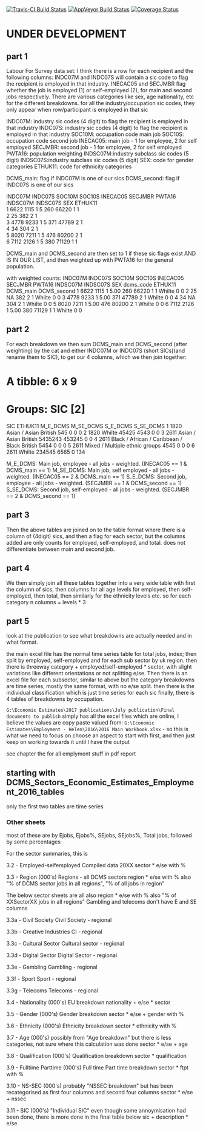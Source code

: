 [![Travis-CI Build Status](https://travis-ci.org/DCMSstats/eeemployment.svg?branch=master)](https://travis-ci.org/DCMSstats/eeemployment)
[![AppVeyor Build Status](https://ci.appveyor.com/api/projects/status/github/DCMSstats/eeemployment?branch=master&svg=true)](https://ci.appveyor.com/project/DCMSstats/eeemployment)
[![Coverage Status](https://img.shields.io/codecov/c/github/DCMSstats/eeemployment/master.svg)](https://codecov.io/github/DCMSstats/eeemployment?branch=master)

# UNDER DEVELOPMENT

## part 1
Labour For Survey data set:
I think there is a row for each recipient and the following columns:
INDC07M and INDC07S will contain a sic code to flag the recipient is employed in that industry.
INECAC05 and SECJMBR flag whether the job is employed (1) or self-employed (2), for main and second jobs respectively.
There are various categories like sex, age nationality, etc for the different breakdowns.
for all the industry/occupation sic codes, they only appear when row/participant is employed in that sic

INDC07M: industry sic codes (4 digit) to flag the recipient is employed in that industry
INDC07S: industry sic codes (4 digit) to flag the recipient is employed in that industry
SOC10M: occupation code main job
SOC10S: occupation code second job
INECAC05: main job - 1 for employee, 2 for self employed
SECJMBR: second job - 1 for employee, 2 for self employed
PWTA16: population weighting
INDSC07M:industry subclass sic codes (5 digit)
INDSC07S:industry subclass sic codes (5 digit)
SEX: code for gender categories
ETHUK11: code for ethnicity categories

DCMS_main: flag if INDC07M is one of our sics
DCMS_second: flag if INDC07S is one of our sics


  INDC07M   INDC07S   SOC10M    SOC10S    INECAC05  SECJMBR   PWTA16 INDSC07M  INDSC07S  SEX       ETHUK11  
1 6622      <NA>      1115      <NA>      1         5            260 66220     <NA>      1         1        
2 <NA>      <NA>      <NA>      <NA>      25        <NA>         382 <NA>      <NA>      2         1        
3 4778      <NA>      9233      <NA>      1         5            371 47789     <NA>      2         1        
4 <NA>      <NA>      <NA>      <NA>      34        <NA>         304 <NA>      <NA>      2         1        
5 8020      <NA>      7211      <NA>      1         5            476 80200     <NA>      2         1        
6 7112      <NA>      2126      <NA>      1         5            380 71129     <NA>      1         1     

DCMS_main and DCMS_second are then set to 1 if these sic flags exist AND IS IN OUR LIST, and then weighted up with PWTA16 for the general population.

with weighted counts:
  INDC07M   INDC07S   SOC10M SOC10S INECAC05 SECJMBR PWTA16 INDSC07M INDSC07S SEX   dcms_code ETHUK11 DCMS_main DCMS_second
1 6622      <NA>      1115   <NA>   1           5.00    260 66220    <NA>     1             1 Whilte          0           0
2 <NA>      <NA>      <NA>   <NA>   25         NA       382 <NA>     <NA>     2             1 Whilte          0           0
3 4778      <NA>      9233   <NA>   1           5.00    371 47789    <NA>     2             1 Whilte          0           0
4 <NA>      <NA>      <NA>   <NA>   34         NA       304 <NA>     <NA>     2             1 Whilte          0           0
5 8020      <NA>      7211   <NA>   1           5.00    476 80200    <NA>     2             1 Whilte          0           0
6 7112      <NA>      2126   <NA>   1           5.00    380 71129    <NA>     1             1 Whilte          0           0

## part 2
For each breakdown we then sum DCMS_main and DCMS_second (after weighting) by the cat and either INDC07M or INDC07S (short SICs)(and rename them to SIC), to get our 4 columns, which we then join together:
# A tibble: 6 x 9
# Groups:   SIC [2]
  SIC       ETHUK11                                     M_E_DCMS M_SE_DCMS S_E_DCMS S_SE_DCMS 
1 1820      Asian / Asian British                           545         0        0         0 
2 1820      Whilte                                          45425      4543      0         0 
3 2611      Asian / Asian British                           5435243   453245     0         0 
4 2611      Black / African / Caribbean / Black British      5454         0      0         0 
5 2611      Mixed / Multiple ethnic groups                   4545         0      0         0 
6 2611      Whilte                                         234545       6565     0       134 

M_E_DCMS: Main job, employee - all jobs - weighted. (INECAC05 == 1 & DCMS_main == 1)
M_SE_DCMS: Main job, self employed - all jobs - weighted. (INECAC05 == 2 & DCMS_main == 1) 
S_E_DCMS: Second job, employee - all jobs - weighted. (SECJMBR == 1 & DCMS_second == 1) 
S_SE_DCMS: Second job, self-employed - all jobs - weighted. (SECJMBR == 2 & DCMS_second == 1) 


## part 3 
Then the above tables are joined on to the table format where there is a column of (4digit) sics, and then a flag for each sector, but the columns added are only counts for employed, self-employed, and total. does not differentiate between main and second job.

## part 4
We then simply join all these tables together into a very wide table with first the column of sics, then columns for all age levels for employed, then self-employed, then total, then similarly for the ethnicity levels etc. so for each category n columns = levels * 3

## part 5
look at the publication to see what breakdowns are actually needed and in what format.

the main excel file has the normal time series table for total jobs, index; then split by employed, self-employed and for each sub sector by uk region. then there is threeway category + employed/self-employed * sector, with slight variations like different orientations or not splitting e/se.
Then there is an excel file for each subsector, similar to above but the category breakdowns are time series, mostly the same format, with no e/se split.
then there is the individual classification which is just time series for each sic
finally,  there is 4 tables of breakdowns by occupation.

`G:\Economic Estimates\2017 publications\July publication\Final documents to publish`
simply has all the excel files which are online, I believe the values are copy paste valued from:
`G:\Economic Estimates\Employment - Helen\2016\2016 Main Workbook.xlsx` - so this is what we need to focus on
choose an aspect to start with first, and then just keep on working towards it until I have the output


see chapter the for all emplyment stuff in pdf report

## starting with DCMS_Sectors_Economic_Estimates_Employment_2016_tables
only the first two tables are time series

### Other sheets
most of these are by Ejobs, Ejobs%, SEjobs, SEjobs%, Total jobs, followed by some percentages

For the sector summaries, this is 

3.2 - Employed-selfemployed
Compiled data 20XX
sector * e/se with %

3.3 - Region (000's)
Regions - all DCMS sectors
region * e/se with %
also "% of DCMS sector jobs in all regions",	"% of all jobs in region"
	

The below sector sheets are all also
region * e/se with %
also "% of XXSectorXX jobs in all regions"
Gambling and telecoms don't have E and SE columns

3.3a - Civil Society
Civil Society - regional

3.3b - Creative Industries
CI - regional

3.3c - Cultural Sector
Cultural sector - regional

3.3d - Digital Sector
Digital Sector - regional

3.3e - Gambling
Gambling - regional

3.3f - Sport
Sport - regional

3.3g - Telecoms
Telecoms - regional


3.4 - Nationality (000's)
EU breakdown
nationality + e/se * sector

3.5 - Gender (000's)
Gender breakdown
sector * e/se + gender with %

3.6 - Ethnicity (000's)
Ethnicity breakdown
sector * ethnicity with %

3.7 - Age (000's)
possibly from "Age breakdown" but there is less categories, not sure where this calculation was done
sector * e/se + age

3.8 - Qualification (000's)
Qualification breakdown
sector * qualification

3.9 - Fulltime Parttime (000's)
Full time Part time breakdown
sector * ftpt with %

3.10 - NS-SEC (000's)
probably "NSSEC breakdown" but has been recategorised as first four columns and second four columns
sector * e/se + nssec

3.11 - SIC (000's)
"Individual SIC" even though some annoymisation had been done, there is more done in the final table below
sic + description * e/se


